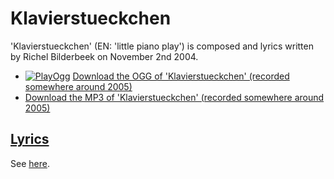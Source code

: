 # Klavierstueckchen

'Klavierstueckchen' (EN: 'little piano play') is composed
and lyrics written by Richel Bilderbeek on November 2nd 2004.

- [![PlayOgg](http://static.fsf.org/playogg/Play_ogg_80x15.png "I support PlayOgg!")](http://playogg.org)
  [Download the OGG of 'Klavierstueckchen' (recorded somewhere around 2005)](http://www.richelbilderbeek.nl/CD04_08KlavierStueckchen.ogg)
- [Download the MP3 of 'Klavierstueckchen' (recorded somewhere around 2005)](http://www.richelbilderbeek.nl/CD04_08Klavierstueckchen.mp3)

## [Lyrics](28_klavierstueckchen.txt)

See [here](28_klavierstueckchen.txt).
